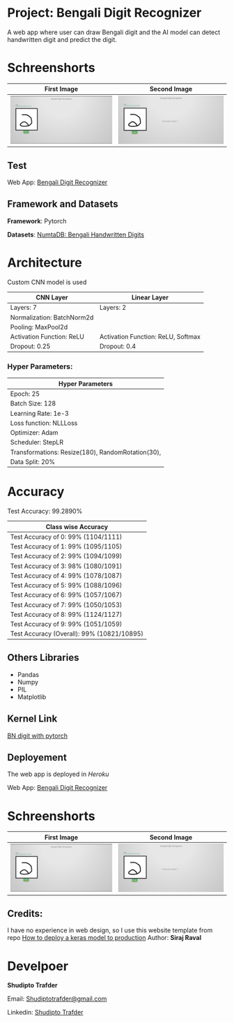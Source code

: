 # Project: Bengali Digit Recognizer
A web app where user can draw Bengali digit and the AI model can detect handwritten digit and predict the digit.

# Schreenshorts
| First Image  | Second Image |
|---| ---|
|  ![First Image](https://github.com/Iamsdt/DeployBNDegit/blob/master/img/bn1.png)  | ![Second Image](https://github.com/Iamsdt/DeployBNDegit/blob/master/img/bn2.png) |

## Test
Web App:  [Bengali Digit Recognizer](https://bengali-digit-recognizer.herokuapp.com/)

## Framework and Datasets
**Framework**: Pytorch

**Datasets**: [NumtaDB: Bengali Handwritten Digits](https://www.kaggle.com/BengaliAI/numta)

# Architecture
Custom CNN model is used

| CNN Layer | Linear Layer|
|---| ---|
| Layers: 7 | Layers: 2 |
| Normalization: BatchNorm2d | |
| Pooling: MaxPool2d | |
| Activation Function: ReLU | Activation Function: ReLU, Softmax |
| Dropout: 0.25 | Dropout: 0.4|


### Hyper Parameters:
| Hyper Parameters|
|---
| Epoch: 25
| Batch Size: 128
| Learning Rate: 1e-3
| Loss function: NLLLoss
| Optimizer: Adam
| Scheduler: StepLR
| Transformations: Resize(180), RandomRotation(30),
| Data Split: 20%

# Accuracy
Test Accuracy: 99.2890%

| Class wise Accuracy
| ---
| Test Accuracy of     0: 99% (1104/1111)
| Test Accuracy of     1: 99% (1095/1105)
| Test Accuracy of     2: 99% (1094/1099)
| Test Accuracy of     3: 98% (1080/1091)
| Test Accuracy of     4: 99% (1078/1087)
| Test Accuracy of     5: 99% (1088/1096)
| Test Accuracy of     6: 99% (1057/1067)
| Test Accuracy of     7: 99% (1050/1053)
| Test Accuracy of     8: 99% (1124/1127)
| Test Accuracy of     9: 99% (1051/1059)
| Test Accuracy (Overall): 99% (10821/10895)

## Others Libraries
- Pandas
- Numpy
- PIL
- Matplotlib

## Kernel Link
[BN digit with pytorch](https://www.kaggle.com/iamsdt/bn-digit-with-pytorch)

## Deployement
The web app is deployed in *Heroku*

Web App:  [Bengali Digit Recognizer](https://bengali-digit-recognizer.herokuapp.com/)


# Schreenshorts

| First Image  | Second Image |
|---| ---|
|  ![First Image](https://github.com/Iamsdt/DeployBNDegit/blob/master/img/bn1.png)  | ![Second Image](https://github.com/Iamsdt/DeployBNDegit/blob/master/img/bn2.png) |

## Credits:
I have no experience in web design, so I use this website template from
repo [How to deploy a keras model to production](https://github.com/llSourcell/how_to_deploy_a_keras_model_to_production)
Author: **Siraj Raval**

# Develpoer
**Shudipto Trafder**

Email: [Shudiptotrafder@gmail.com](mailto:shudiptotrafder@gmail.com)

Linkedin: [Shudipto Trafder](https://www.linkedin.com/in/iamsdt/)